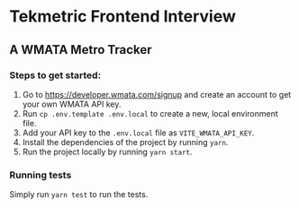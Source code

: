 # Tekmetric Frontend Interview

## A WMATA Metro Tracker

### Steps to get started:

1. Go to https://developer.wmata.com/signup and create an account to get your own WMATA API key.
2. Run `cp .env.template .env.local` to create a new, local environment file.
3. Add your API key to the `.env.local` file as `VITE_WMATA_API_KEY`.
4. Install the dependencies of the project by running `yarn`.
5. Run the project locally by running `yarn start`.

### Running tests

Simply run `yarn test` to run the tests.